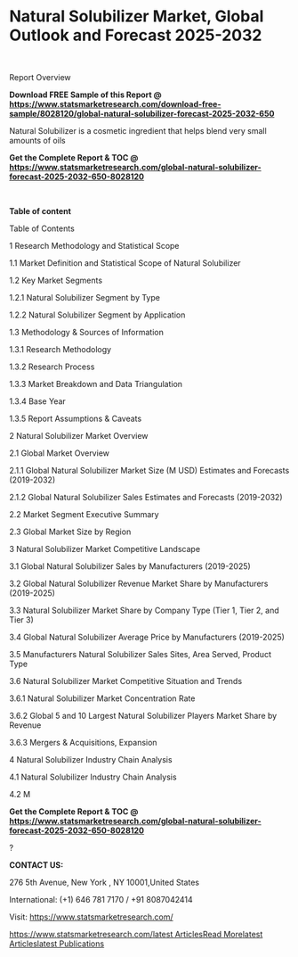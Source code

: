 <h1>Natural Solubilizer Market, Global Outlook and Forecast 2025-2032</h1><br/><p>Report Overview</p>
 
 
 
 <p><strong>Download FREE Sample of this Report @ <a href="https://www.statsmarketresearch.com/download-free-sample/8028120/global-natural-solubilizer-forecast-2025-2032-650">https://www.statsmarketresearch.com/download-free-sample/8028120/global-natural-solubilizer-forecast-2025-2032-650</a></strong></p>
 
 
 
 <p>Natural Solubilizer is a cosmetic ingredient that helps blend very small amounts of oils</p>
 
 
 
 <div><b>Get the Complete Report & TOC @ <a href="https://www.statsmarketresearch.com/global-natural-solubilizer-forecast-2025-2032-650-8028120">https://www.statsmarketresearch.com/global-natural-solubilizer-forecast-2025-2032-650-8028120</a></b></div>
 
 
 
 <p><br />
 
 <b>Table of content</b></p>
 
 
 
 <p>Table of Contents<br />
 
 1 Research Methodology and Statistical Scope<br />
 
 1.1 Market Definition and Statistical Scope of Natural Solubilizer<br />
 
 1.2 Key Market Segments<br />
 
 1.2.1 Natural Solubilizer Segment by Type<br />
 
 1.2.2 Natural Solubilizer Segment by Application<br />
 
 1.3 Methodology & Sources of Information<br />
 
 1.3.1 Research Methodology<br />
 
 1.3.2 Research Process<br />
 
 1.3.3 Market Breakdown and Data Triangulation<br />
 
 1.3.4 Base Year<br />
 
 1.3.5 Report Assumptions & Caveats<br />
 
 2 Natural Solubilizer Market Overview<br />
 
 2.1 Global Market Overview<br />
 
 2.1.1 Global Natural Solubilizer Market Size (M USD) Estimates and Forecasts (2019-2032)<br />
 
 2.1.2 Global Natural Solubilizer Sales Estimates and Forecasts (2019-2032)<br />
 
 2.2 Market Segment Executive Summary<br />
 
 2.3 Global Market Size by Region<br />
 
 3 Natural Solubilizer Market Competitive Landscape<br />
 
 3.1 Global Natural Solubilizer Sales by Manufacturers (2019-2025)<br />
 
 3.2 Global Natural Solubilizer Revenue Market Share by Manufacturers (2019-2025)<br />
 
 3.3 Natural Solubilizer Market Share by Company Type (Tier 1, Tier 2, and Tier 3)<br />
 
 3.4 Global Natural Solubilizer Average Price by Manufacturers (2019-2025)<br />
 
 3.5 Manufacturers Natural Solubilizer Sales Sites, Area Served, Product Type<br />
 
 3.6 Natural Solubilizer Market Competitive Situation and Trends<br />
 
 3.6.1 Natural Solubilizer Market Concentration Rate<br />
 
 3.6.2 Global 5 and 10 Largest Natural Solubilizer Players Market Share by Revenue<br />
 
 3.6.3 Mergers & Acquisitions, Expansion<br />
 
 4 Natural Solubilizer Industry Chain Analysis<br />
 
 4.1 Natural Solubilizer Industry Chain Analysis<br />
 
 4.2 M</p>
 
 
 
 <div><b>Get the Complete Report & TOC @ <a href="https://www.statsmarketresearch.com/global-natural-solubilizer-forecast-2025-2032-650-8028120">https://www.statsmarketresearch.com/global-natural-solubilizer-forecast-2025-2032-650-8028120</a></b></div>
 
 
 
 <p>? </p>
 
 
 
 <p><b>CONTACT US:</b><br />
 
 276 5th Avenue, New York , NY 10001,United States<br />
 
 International: (+1) 646 781 7170 / +91 8087042414<br />
 
 Visit: <a href="https://www.statsmarketresearch.com/">https://www.statsmarketresearch.com/</a><br />
 
 <a href="https://gyeongbokgung.com">https://www.statsmarketresearch.com/</a><a href="https://hallyeomaritime.com">latest Articles</a><a href="https://jingwansa.com">Read More</a><a href="https://nguoiviet.jp/">latest Articles</a><a href="https://www.intelmarketresearch.com/">latest Publications</a></p>